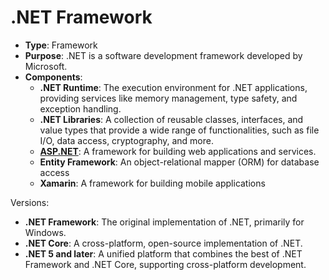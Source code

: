 # .NET Framework

* **Type**: Framework
* **Purpose**: .NET is a software development framework developed by Microsoft.
* **Components**:
    * **.NET Runtime**: The execution environment for .NET applications, providing services like memory management, type safety, and exception handling.
    * **.NET Libraries**: A collection of reusable classes, interfaces, and value types that provide a wide range of functionalities, such as file I/O, data access, cryptography, and more.
    * **[ASP.NET](./cs_aspdotnet.md)**: A framework for building web applications and services.
    * **Entity Framework**: An object-relational mapper (ORM) for database access
    * **Xamarin**: A framework for building mobile applications

Versions:
* **.NET Framework**: The original implementation of .NET, primarily for Windows.
* **.NET Core**: A cross-platform, open-source implementation of .NET.
* **.NET 5 and later**: A unified platform that combines the best of .NET Framework and .NET Core, supporting cross-platform development.